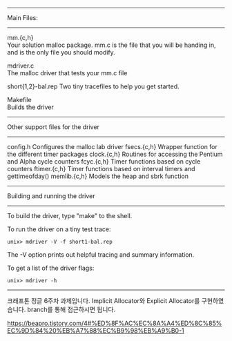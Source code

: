 
***********
Main Files:
***********

mm.{c,h}	
	Your solution malloc package. mm.c is the file that you
	will be handing in, and is the only file you should modify.

mdriver.c	
	The malloc driver that tests your mm.c file

short{1,2}-bal.rep
	Two tiny tracefiles to help you get started. 

Makefile	
	Builds the driver

**********************************
Other support files for the driver
**********************************

config.h	Configures the malloc lab driver
fsecs.{c,h}	Wrapper function for the different timer packages
clock.{c,h}	Routines for accessing the Pentium and Alpha cycle counters
fcyc.{c,h}	Timer functions based on cycle counters
ftimer.{c,h}	Timer functions based on interval timers and gettimeofday()
memlib.{c,h}	Models the heap and sbrk function

*******************************
Building and running the driver
*******************************
To build the driver, type "make" to the shell.

To run the driver on a tiny test trace:

	unix> mdriver -V -f short1-bal.rep

The -V option prints out helpful tracing and summary information.

To get a list of the driver flags:

	unix> mdriver -h
	
---	
크래프톤 정글 6주차 과제입니다.
Implicit Allocator와 Explicit Allocator를 구현하였습니다.
branch를 통해 접근하시면 됩니다.

https://beapro.tistory.com/4#%ED%8F%AC%EC%8A%A4%ED%8C%85%EC%9D%84%20%EB%A7%88%EC%B9%98%EB%A9%B0-1


